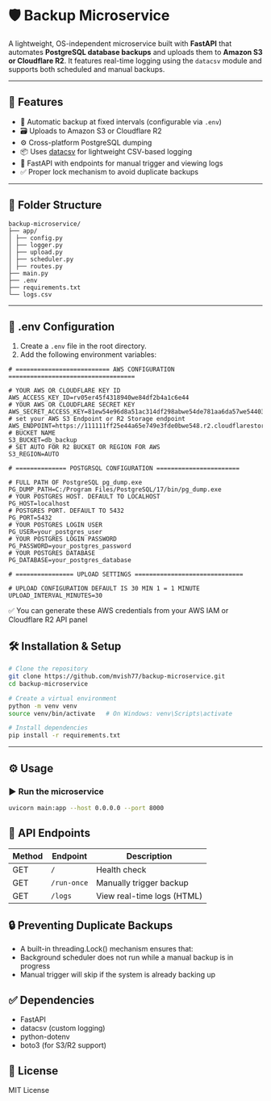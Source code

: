 # 🛡️ Backup Microservice

A lightweight, OS-independent microservice built with **FastAPI** that automates **PostgreSQL database backups** and uploads them to **Amazon S3 or Cloudflare R2**. It features real-time logging using the `datacsv` module and supports both scheduled and manual backups.

---

## 🚀 Features

- 🔁 Automatic backup at fixed intervals (configurable via `.env`)
- 🗃️ Uploads to Amazon S3 or Cloudflare R2
- ⚙️ Cross-platform PostgreSQL dumping
- 📦 Uses [datacsv](https://pypi.org/project/datacsv/) for lightweight CSV-based logging
- 📡 FastAPI with endpoints for manual trigger and viewing logs
- ✅ Proper lock mechanism to avoid duplicate backups

---

## 🧱 Folder Structure
```
backup-microservice/
├── app/
│ ├── config.py
│ ├── logger.py
│ ├── upload.py
│ ├── scheduler.py
│ ├── routes.py
├── main.py
├── .env
├── requirements.txt
└── logs.csv
```

---

## 🔧 .env Configuration

1. Create a `.env` file in the root directory.
2. Add the following environment variables:

```env
# ========================== AWS CONFIGURATION ===================================

# YOUR AWS OR CLOUDFLARE KEY ID
AWS_ACCESS_KEY_ID=rv05er45f4318940we84df2b4a1c6e44
# YOUR AWS OR CLOUDFLARE SECRET KEY
AWS_SECRET_ACCESS_KEY=81ew54e96d8a51ac314df298abwe54de781aa6da57we544036c0fb634454ew78
# set your AWS S3 Endpoint or R2 Storage endpoint
AWS_ENDPOINT=https://111111ff25e44a65e749e3fde0bwe548.r2.cloudflarestorage.com
# BUCKET NAME 
S3_BUCKET=db_backup
# SET AUTO FOR R2 BUCKET OR REGION FOR AWS
S3_REGION=AUTO

# ============== POSTGRSQL CONFIGURATION =======================

# FULL PATH OF PostgreSQL pg_dump.exe
PG_DUMP_PATH=C:/Program Files/PostgreSQL/17/bin/pg_dump.exe
# YOUR POSTGRES HOST. DEFAULT TO LOCALHOST
PG_HOST=localhost
# POSTGRES PORT. DEFAULT TO 5432
PG_PORT=5432
# YOUR POSTGRES LOGIN USER
PG_USER=your_postgres_user
# YOUR POSTGRES LOGIN PASSWORD
PG_PASSWORD=your_postgres_password
# YOUR POSTGRES DATABASE
PG_DATABASE=your_postgres_database

# ================ UPLOAD SETTINGS ==============================

# UPLOAD CONFIGURATION DEFAULT IS 30 MIN 1 = 1 MINUTE
UPLOAD_INTERVAL_MINUTES=30
```
✅ You can generate these AWS credentials from your AWS IAM or Cloudflare R2 API panel


## 🛠 Installation & Setup
```bash
# Clone the repository
git clone https://github.com/mvish77/backup-microservice.git
cd backup-microservice

# Create a virtual environment
python -m venv venv
source venv/bin/activate   # On Windows: venv\Scripts\activate

# Install dependencies
pip install -r requirements.txt
```
---

## ⚙️ Usage
### ▶️ Run the microservice
```bash
uvicorn main:app --host 0.0.0.0 --port 8000
```

## 📡 API Endpoints
| Method | Endpoint    | Description                     |
| ------ | ----------- | ------------------------------- |
| GET    | `/`         | Health check                    |
| GET    | `/run-once` | Manually trigger backup         |
| GET    | `/logs`     | View real-time logs (HTML)      |


## 🔒 Preventing Duplicate Backups
* A built-in threading.Lock() mechanism ensures that:
* Background scheduler does not run while a manual backup is in progress
* Manual trigger will skip if the system is already backing up

## ✅ Dependencies
* FastAPI
* datacsv (custom logging)
* python-dotenv
* boto3 (for S3/R2 support)

## 📜 License
MIT License
